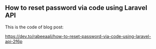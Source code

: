## How to reset password via code using Laravel API

This is the code of blog post:

https://dev.to/rabeeaali/how-to-reset-password-via-code-using-laravel-api-2f6p
